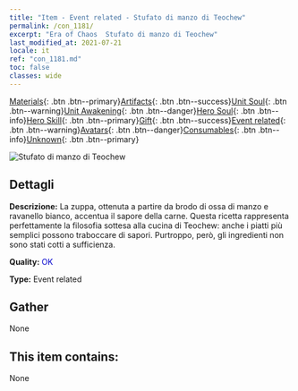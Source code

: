```yaml
---
title: "Item - Event related - Stufato di manzo di Teochew"
permalink: /con_1181/
excerpt: "Era of Chaos  Stufato di manzo di Teochew"
last_modified_at: 2021-07-21
locale: it
ref: "con_1181.md"
toc: false
classes: wide
---
```

 [Materials](/ItemsIT/){: .btn .btn--primary}[Artifacts](/ItemsIT/Artifacts/){: .btn .btn--success}[Unit Soul](/ItemsIT/UnitSoul/){: .btn .btn--warning}[Unit Awakening](/ItemsIT/UnitAwakening/){: .btn .btn--danger}[Hero Soul](/ItemsIT/HeroSoul/){: .btn .btn--info}[Hero Skill](/ItemsIT/HeroSkill/){: .btn .btn--primary}[Gift](/ItemsIT/Gift/){: .btn .btn--success}[Event related](/ItemsIT/Events/){: .btn .btn--warning}[Avatars](/ItemsIT/Avatars/){: .btn .btn--danger}[Consumables](/ItemsIT/Consumables/){: .btn .btn--info}[Unknown](/ItemsIT/Unknown/){: .btn .btn--primary}

 ![Stufato di manzo di Teochew](/images/t/i_81511331.png)

## Dettagli
 **Descrizione:** La zuppa, ottenuta a partire da brodo di ossa di manzo e ravanello bianco, accentua il sapore della carne. Questa ricetta rappresenta perfettamente la filosofia sottesa alla cucina di Teochew: anche i piatti più semplici possono traboccare di sapori. Purtroppo, però, gli ingredienti non sono stati cotti a sufficienza.

 **Quality:** <span style="color: #0000CD">OK</span>

 **Type:** Event related

## Gather

  None

## This item contains:

  None


